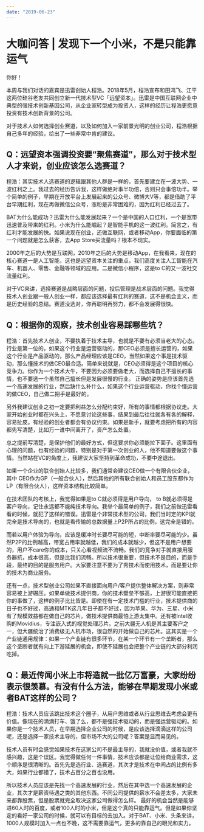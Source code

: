 ```yaml
---
date: "2019-06-23"
---  
```

      
# 大咖问答 | 发现下一个小米，不是只能靠运气
你好！

本周与我们对话的嘉宾是迅雷创始人程浩。2018年5月，程浩宣布和田鸿飞、江平这两位硅谷老友共同创立新一代技术型VC「远望资本」。迅雷是中国互联网企业中典型的强技术创新基因公司，从企业家转型成为投资人，这样的经历让程浩更愿意投资有技术创新背景的公司。

对于技术人如何选择创业赛道，以及如何加入一家前景光明的创业公司，程浩根据自己多年的经验，给出了一些非常中肯的建议。

## Q：远望资本强调投资要“聚焦赛道”，那么对于技术型人才来说，创业应该怎么选赛道？

程浩：其实技术人选赛道的逻辑跟其他人群是一样的，首先要建立在一波大势、一波红利之上。我过去的经历告诉我，这样做绝对事半功倍，否则只会事倍功半。举个简单的例子，早期在开放平台上发展起来的公众号、微博大V等，都是借助了平台早期红利，现在再做微信公众号，涨粉是非常困难的，因为红利已经过去了。

BAT为什么能成功？迅雷为什么能发展起来？一个是中国的人口红利，一个是宽带迅速普及带来的红利。小米为什么能崛起？是智能手机的这一波红利。简言之，有红利才能发展的快。如果说现在创业，还做互联网，或者移动App，你要面临的第一个问题就是怎么获客，去App Store买流量吗？根本不现实。

2000年之后的大势是互联网，2010年之后的大势是移动App，在我看来，现在的核心赛道一是人工智能，这也是远望资本关注的重点，我们高度关注人工智能在汽车、机器人、零售、金融等领域的应用。二是微信小程序，这是to C的又一波社交流量红利。

对于VC来讲，选择赛道是战略层面的问题，投后管理是战术层面的问题。我觉得技术人创业跟一般人创业一样，都应该选择最有红利的赛道，这不是机会主义，而是历史经验的总结。赛道没选对，你再聪明再努力，都不会发展得很快。

<!-- [[[read_end]]] -->

## Q：根据你的观察，技术创业容易踩哪些坑？

程浩：首先技术人创业，不要执着于技术主导，也就是不要有必须当老大的心态。行业是第一位的，如果这个行业是运营驱动的，那CEO必须是擅长运营的，如果这个行业是产品驱动的，那么产品经理应该是CEO，当然如果这个事是技术驱动，那么懂技术的做CEO最合适。简单来说就是，CEO必须得是这个项目的核心竞争力。你作为一个技术大牛，不要因为必须要做老大，而选择自己不擅长的事情，也不要选一个虽然自己擅长但是发展很慢的行业。 正确的姿势是应该首先选一个高速发展的行业，然后缺什么补什么，如果这个行业运营驱动，你找个懂运营的做CEO，自己做二把手是最好的。

另外我建议创业之初一定要把利益怎么分配约束好，所有的事情都根据协议走。大家开始创业时都在兴头上，不愿意讨论这些事，结果到最后往往就各有各的解释，容易扯皮。有经验的创业者都会有协议约束。如果是新手，就要考虑把所有的内容都先写清楚，比如万一谁中间离开了，资产怎么处置。

总之提前写清楚，是保护他们的最好方式，但这要求你必须能拉下面子。这里面有心理的问题，也有经验的问题，特别是对于第一次创业的人，他不知道要做这个事情。当然站在VC的角度上，我建议大家坚持到革命成功，不要中途退出。

如果一个企业的联合创始人比较多，我们通常会建议CEO做一个有限合伙企业，其中 CEO作为GP（一般合伙人），然后其他的所有联合创始人和员工股东都作为LP（有限合伙人），这样资本结构比较简单。

在技术团队的考核上，我觉得如果是to C就必须得是用户导向， to B就必须得是客户导向，记住永远都不能纯技术导向。我举个最简单的例子，我们之前做迅雷看看的时候，就犯了这样的错误。迅雷是个非常技术型的公司，我们当时定的KPI就完全是技术导向的，也就是看传输的总数据量上P2P所占的比例，这完全是错的。

而若以用户体验为导向，应该是缓冲时长要尽可能的短，中断率要尽可能的少。虽然P2P的比例越高，带宽占用率就越低，我们的成本就越少，但这不是用户想要的，用户不care你的成本，只关心看视频流不流畅。我们的竞争对手就直接用服务器抗，成本很高，但是比我们流畅。所以技术很重要，但技术不是目的，而是手段，最终的目的是服务用户。大家要注意不要为了秀技术而使用技术，而是要让你的技术为商业服务。

还有一点，技术型创业公司如果不直接面向用户/客户提供整体解决方案，则非常容易被上游碾压。如果单做技术提供商，你的技术壁垒不够高，上游很可能直接把你的事做了，这样的例子比比皆是。即使在有一定技术门槛的行业，技术提供商的日子也不好过，高通和MTK这几年日子都不好过，因为苹果、华为、三星、小米有了规模效益都在做自己的芯片。做技术提供商最怕上游太集中。还有被Intel收购的Movidius，专注嵌入式的视觉处理芯片。之前大疆无人机是其主要客户之一，但大疆统治了消费级无人机市场，很自然的开始做自己的芯片。这其实是一个产业链通用规律：如果一个产业链有很多环节，在某一个环节有一个垄断者，那么这个垄断者就有向上下游延展的机会，即使不延展也会把整个产业链的大部分利润吃掉。

## Q：最近传闻小米上市将造就一批亿万富豪，大家纷纷表示很羡慕。有没有什么方法，能够在早期发现小米或者BAT这样的公司？

程浩：技术人员应该跳出技术这个圈子，从用户思维或者从行业思维去考虑会更有价值。像现在的滴滴打车、饿了么，都不是强技术驱动的，而是强运营驱动的。如果你是一个技术人员，在早期选择企业公司的时候，是应该选择滴滴这样的公司呢，还是选择一家技术主导的，但市场不大的公司呢？答案是显而易见的。

技术人员有时会感觉如果技术在这家公司不是最主导的，我就没价值，或者我就不感兴趣，这是个误区。我觉得做任何一件事情，技术应该都是让位给商业需求，这个顺序是很清晰的。首先先是选行业、选赛道，其次才是技术在中间占的比例有多大，如果行业都错了，技术占百分之百也没用。

所以技术人员应该是先找一个高速发展的行业，然后在其中选一个高速发展的企业，其次才是薪资待遇之类的其他东西。不同公司提供的薪水不会差太多，大家未来都靠股票，但是股票就完全取决这家公司做得怎么样。 最好的机会当然是能够进60人时的百度，或者100人时的小米，但是这个真的只能靠运气。但是如果你坚定的看好一家公司的时候，就可以有目标的去加入。对于BAT、小米、头条来讲，1000人规模时加入一点也不晚，这不需要靠运气，更多的靠自己的眼光和实力。